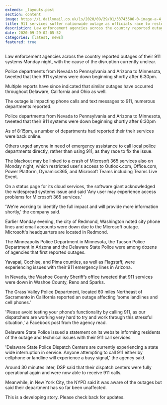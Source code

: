 ```yaml
---
extends: _layouts.post
section: content
image: https://i.dailymail.co.uk/1s/2020/09/29/01/33743506-0-image-a-4_1601340464905.jpg 
title: 911 services suffer nationwide outage as officials race to restore emergency lines 
description: Law enforcement agencies across the country reported outages of their 911 systems Monday night, with the cause currently unclear. 
date: 2020-09-29-02-05-52 
categories: [latest, news] 
featured: true 
--- 
```

Law enforcement agencies across the country reported outages of their 911 systems Monday night, with the cause of the disruption currently unclear.

Police departments from Nevada to Pennsylvania and Arizona to Minnesota, tweeted that their 911 systems were down beginning shortly after 6:30pm.

Multiple reports have since indicated that similar outages have occurred throughout Delaware, California and Ohio as well.

The outage is impacting phone calls and text messages to 911, numerous departments reported.

Police departments from Nevada to Pennsylvania and Arizona to Minnesota, tweeted that their 911 systems were down beginning shortly after 6:30pm

As of 8:15pm, a number of departments had reported their their services were back online.

Others urged anyone in need of emergency assistance to call local police departments directly, rather than using 911, as they race to fix the issue.

The blackout may be linked to a crash of Microsoft 365 services also on Monday night, which restricted user's access to Outlook.com, Office.com, Power Platform, Dynamics365, and Microsoft Teams including Teams Live Event.

On a status page for its cloud services, the software giant acknowledged the widespread systems issue and said 'Any user may experience access problems for Microsoft 365 services.'

'We're working to identify the full impact and will provide more information shortly,' the company said. 

Earlier Monday evening, the city of Redmond, Washington noted city phone lines and email accounts were down due to the Microsoft outage. Microsoft's headquarters are located in Redmond. 

The Minneapolis Police Department in Minnesota, the Tucson Police Department in Arizona and the Delaware State Police were among dozens of agencies that first reported outages.

Yavapai, Cochise, and Pima counties, as well as Flagstaff, were experiencing issues with their 911 emergency lines in Arizona.

In Nevada, the Washoe County Sheriff’s office tweeted that 911 services were down in Washoe County, Reno and Sparks. 

The Grass Valley Police Department, located 60 miles Northeast of Sacramento in California reported an outage affecting 'some landlines and cell phones.'

'Please avoid testing your phone’s functionality by calling 911, as our dispatchers are working very hard to try and work through this stressful situation,' a Facebook post from the agency read.

Delaware State Police issued a statement on its website informing residents of the outage and technical issues with their 911 call services.

'Delaware State Police Dispatch Centers are currently experiencing a state wide interruption in service. Anyone attempting to call 911 either by cellphone or landline will experience a busy signal,' the agency said. 

Around 30 minutes later, DSP said that their dispatch centers were fully operational again and were now able to receive 911 calls.

Meanwhile, in New York City, the NYPD said it was aware of the outages but said their department has so far been unaffected. 

This is a developing story. Please check back for updates.

